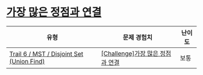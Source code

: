 # [가장 많은 정점과 연결](https://www.codetree.ai/trails/complete/curated-cards/challenge-connect-with-the-most-vertices)

|유형|문제 경험치|난이도|
|---|---|---|
|[Trail 6 / MST / Disjoint Set (Union Find)](https://www.codetree.ai/trail-info/intermediate-high/)|[[Challenge]가장 많은 정점과 연결](https://www.codetree.ai/trails/complete/curated-cards/challenge-connect-with-the-most-vertices/)|보통|

